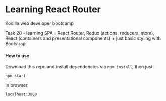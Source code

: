 # Learning React Router

Kodilla web developer bootcamp

Task 20 - learning SPA - React Router, Redux (actions, reducers, store), React (containers and presentational components) + just basic styling with Bootstrap

#### How to use

Download this repo and install dependencies via `npm install`, then just:

```
npm start
```

In browser:
```
localhost:3000
```
